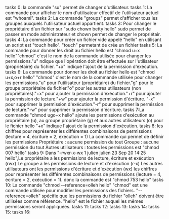 tasks 0: la commande "su" permet de changer d'utilisateur.
tasks 1: La commande pour afficher le nom d'utilisateur effectif de l'utilisateur actuel est "whoami".
tasks 2: La commande "groups" permet d'afficher tous les groupes auxquels l'utilisateur actuel appartient.
tasks 3: Pour changer le propriétaire d'un fichier sur "sudo chown betty hello" sudo permet de passer en mode administrateur et chown permet de changer le propriétair.
tasks 4: La commande pour créer un fichier vide appelé "hello" en utilisant un script est "touch hello". "touch" permetant de crée un fichier
tasks 5: La commande pour donner les droit au fichier hello est "chmod u+x hello""chmod" c'est le nom de la commande utilisée pour changer les permissions."u" ndique que l'opération doit être effectuée sur l'utilisateur (propriétaire) du fichier. "+x" indique l'ajout de la permission d'exécution.
tasks 6: La commande pour donner les droit au fichier hello est "chmod u+x,o+r hello" "chmod" c'est le nom de la commande utilisée pour changer les permissions."u" pour l'utilisateur (propriétaire) du fichier."g" pour le groupe propriétaire du fichier."o" pour les autres utilisateurs (non propriétaires)."+x" pour ajouter la permission d'exécution."+r" pour ajouter la permission de lecture."+w" pour ajouter la permission d'écriture.
"-x" pour supprimer la permission d'exécution."-r" pour supprimer la permission de lecture."-w" pour supprimer la permission d'écriture.
tasks 7:La commande "chmod ugo+x hello" ajoute les permissions d'exécution au propriétaire (u), au groupe propriétaire (g) et aux autres utilisateurs (o) pour le fichier hello "+x" indique l'ajout de la permission d'exécution.
tasks 8: les chiffres pour représenter les différentes combinaisons de permissions (lecture = 4, écriture = 2, exécution = 1)
La commande qui permet de définir les permissions Propriétaire : aucune permission du tout Groupe : aucune permission du tout Autres utilisateurs : toutes les permissions est "chmod 007 hello"
tasks 9: Dans "-rwxr-x-wx 1 julien julien 23 Sep 20 14:25 hello",Le propriétaire a les permissions de lecture, écriture et exécution (rwx)
Le groupe a les permissions de lecture et d'exécution (r-x)
Les autres utilisateurs ont les permissions d'écriture et d'exécution (wx)
les chiffres pour représenter les différentes combinaisons de permissions (lecture = 4, écriture = 2, exécution = 1). donc la commande est "chmod 753 hello"
tasks 10:  La commande "chmod --reference=olleh hello" "chmod" est une commande utilisée pour modifier les permissions des fichiers. "--reference=olleh" spécifie que les permissions du fichier "olleh" doivent être utilisées comme référence. "hello" est le fichier auquel les mêmes permissions seront appliquées.
tasks 11:
tasks 12:
tasks 13:
tasks 14:
tasks 15:
tasks 16: